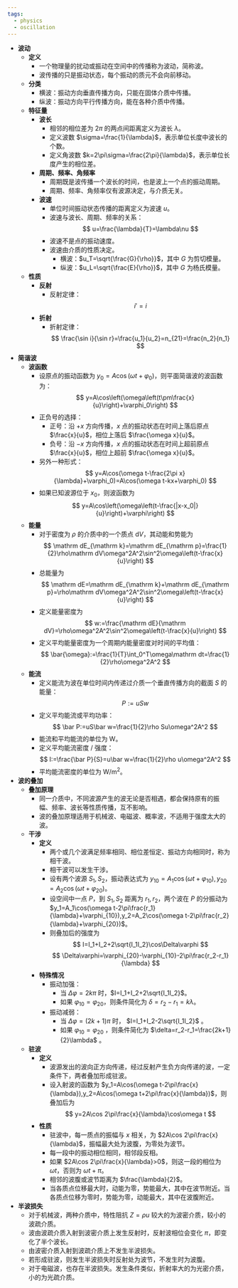 ```yaml
---
tags:
  - physics
  - oscillation
---
```

- **波动**
    - **定义**
        - 一个物理量的扰动或振动在空间中的传播称为波动，简称波。
        - 波传播的只是振动状态，每个振动的质元不会向前移动。
    - **分类**
        - 横波：振动方向垂直传播方向，只能在固体介质中传播。
        - 纵波：振动方向平行传播方向，能在各种介质中传播。
    - **特征量**
        - **波长**
            - 相邻的相位差为 $2\pi$ 的两点间距离定义为波长 $\lambda$。
            - 定义波数 $\sigma=\frac{1}{\lambda}$，表示单位长度中波长的个数。
            - 定义角波数 $k=2\pi\sigma=\frac{2\pi}{\lambda}$，表示单位长度产生的相位差。
        - **周期、频率、角频率**
            - 周期既是波传播一个波长的时间，也是波上一个点的振动周期。
            - 周期、频率、角频率仅有波源决定，与介质无关。
        - **波速**
            - 单位时间振动状态传播的距离定义为波速 $u$。
            - 波速与波长、周期、频率的关系：
              $$
              u=\frac{\lambda}{T}=\lambda\nu
              $$
            - 波速不是点的振动速度。
            - 波速由介质的性质决定。
                - 横波：$u_T=\sqrt{\frac{G}{\rho}}$，其中 $G$ 为剪切模量。
                - 纵波：$u_L=\sqrt{\frac{E}{\rho}}$，其中 $G$ 为杨氏模量。
    - **性质**
        - **反射**
            - 反射定律：
              $$
              i'=i
              $$
        - **折射**
            - 折射定律：
              $$
              \frac{\sin i}{\sin r}=\frac{u_1}{u_2}=n_{21}=\frac{n_2}{n_1}
              $$
- **简谐波**
    - **波函数**
        - 设原点的振动函数为 $y_0=A\cos(\omega t+\varphi_0)$，则平面简谐波的波函数为：
          $$
          y=A\cos\left(\omega\left(t\pm\frac{x}{u}\right)+\varphi_0\right)
          $$
        - 正负号的选择：
            - 正号：沿 $+x$ 方向传播，$x$ 点的振动状态在时间上落后原点 $\frac{x}{u}$，相位上落后 $\frac{\omega x}{u}$。
            - 负号：沿 $-x$ 方向传播，$x$ 点的振动状态在时间上超前原点 $\frac{x}{u}$，相位上超前 $\frac{\omega x}{u}$。
        - 另外一种形式：
          $$
          y=A\cos(\omega t-\frac{2\pi x}{\lambda}+\varphi_0)=A\cos(\omega t-kx+\varphi_0)
          $$
        - 如果已知波源位于 $x_0$，则波函数为
          $$
          y=A\cos\left(\omega\left(t-\frac{|x-x_0|}{u}\right)+\varphi\right)
          $$
    - **能量**
        - 对于密度为 $\rho$ 的介质中的一个质点 $\mathrm dV$，其动能和势能为
          $$
          \mathrm dE_{\mathrm k}=\mathrm dE_{\mathrm p}=\frac{1}{2}\rho\mathrm dV\omega^2A^2\sin^2\omega\left(t-\frac{x}{u}\right)
          $$
        - 总能量为
          $$
          \mathrm dE=\mathrm dE_{\mathrm k}+\mathrm dE_{\mathrm p}=\rho\mathrm dV\omega^2A^2\sin^2\omega\left(t-\frac{x}{u}\right)
          $$
        - 定义能量密度为
          $$
          w:=\frac{\mathrm dE}{\mathrm dV}=\rho\omega^2A^2\sin^2\omega\left(t-\frac{x}{u}\right)
          $$
        - 定义平均能量密度为一个周期内能量密度对时间的平均值：
          $$
          \bar{\omega}:=\frac{1}{T}\int_0^T\omega\mathrm dt=\frac{1}{2}\rho\omega^2A^2
          $$
    - **能流**
        - 定义能流为波在单位时间内传递过介质一个垂直传播方向的截面 $S$ 的能量：
          $$
          P:=uSw
          $$
        - 定义平均能流或平均功率：
          $$
          \bar P:=uS\bar w=\frac{1}{2}\rho Su\omega^2A^2
          $$
        - 能流和平均能流的单位为 $\mathrm W$。
        - 定义平均能流密度 / 强度：
          $$
          I:=\frac{\bar P}{S}=u\bar w=\frac{1}{2}\rho u\omega^2A^2
          $$
        - 平均能流密度的单位为 $\mathrm{W/m^2}$。
- **波的叠加**
    - **叠加原理**
        - 同一介质中，不同波源产生的波无论是否相遇，都会保持原有的振幅、频率、波长等性质传播，互不影响。
        - 波的叠加原理适用于机械波、电磁波、概率波，不适用于强度太大的波。
    - **干涉**
        - **定义**
            - 两个或几个波满足频率相同、相位差恒定、振动方向相同时，称为相干波。
            - 相干波可以发生干涉。
            - 设有两个波源 $S_1,S_2$，振动表达式为 $y_{10}=A_1\cos(\omega t+\varphi_{10}),y_{20}=A_2\cos(\omega t+\varphi_{20})$。
            - 设空间中一点 $P$，到 $S_1,S_2$ 距离为 $r_1,r_2$，两个波在 $P$ 的分振动为 $y_1=A_1\cos(\omega t-2\pi\frac{r_1}{\lambda}+\varphi_{10}),y_2=A_2\cos(\omega t-2\pi\frac{r_2}{\lambda}+\varphi_{20})$。
            - 则叠加后的强度为
              $$
              I=I_1+I_2+2\sqrt{I_1I_2}\cos\Delta\varphi
              $$
              $$
              \Delta\varphi=\varphi_{20}-\varphi_{10}-2\pi\frac{r_2-r_1}{\lambda}
              $$
        - **特殊情况**
            - 振动加强：
                - 当 $\Delta\varphi=2k\pi$ 时，$I=I_1+I_2+2\sqrt{I_1I_2}$。
                - 如果 $\varphi_{10}=\varphi_{20}$，则条件简化为 $\delta=r_2-r_1=k\lambda$。
            - 振动减弱：
                - 当 $\Delta\varphi=(2k+1)\pi$ 时， $I=I_1+I_2-2\sqrt{I_1I_2}$ 。
                - 如果 $\varphi_{10}=\varphi_{20}$ ，则条件简化为 $\delta=r_2-r_1=\frac{2k+1}{2}\lambda$ 。
    - **驻波**
        - **定义**
            - 波源发出的波向正方向传递，经过反射产生负方向传递的波，一定条件下，两者叠加形成驻波。
            - 设入射波的函数为 $y_1=A\cos(\omega t-2\pi\frac{x}{\lambda}),y_2=A\cos(\omega t+2\pi\frac{x}{\lambda})$，则叠加后为
              $$
              y=2A\cos 2\pi\frac{x}{\lambda}\cos\omega t
              $$
        - **性质**
            - 驻波中，每一质点的振幅与 $x$ 相关，为 $2A\cos 2\pi\frac{x}{\lambda}$，振幅最大处为波腹，为零处为波节。
            - 每一段中的振动相位相同，相邻段反相。
            - 如果 $2A\cos 2\pi\frac{x}{\lambda}>0$，则这一段的相位为 $\omega t$，否则为 $\omega t+\pi$。
            - 相邻的波腹或波节距离为 $\frac{\lambda}{2}$。
            - 当各质点位移最大时，动能为零，势能最大，其中在波节附近。当各质点位移为零时，势能为零，动能最大，其中在波腹附近。
- **半波损失**
    - 对于机械波，两种介质中，特性阻抗 $Z=\rho u$ 较大的为波密介质，较小的波疏介质。
    - 波由波疏介质入射到波密介质上发生反射时，反射波相位会变化 $\pi$，即变化了半个波长。
    - 由波密介质入射到波疏介质上不发生半波损失。
    - 若形成驻波，则发生半波损失时反射处为波节，不发生时为波腹。
    - 对于电磁波，也存在半波损失。发生条件类似，折射率大的为光密介质，小的为光疏介质。
